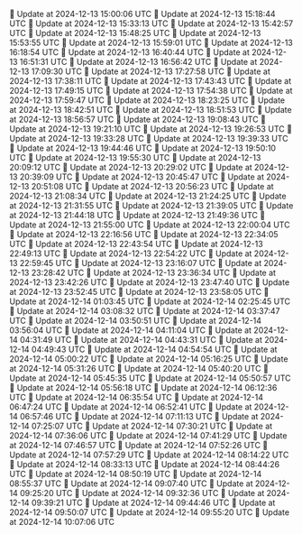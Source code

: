 🔄 Update at 2024-12-13 15:00:06 UTC
🔄 Update at 2024-12-13 15:18:44 UTC
🔄 Update at 2024-12-13 15:33:13 UTC
🔄 Update at 2024-12-13 15:42:57 UTC
🔄 Update at 2024-12-13 15:48:25 UTC
🔄 Update at 2024-12-13 15:53:55 UTC
🔄 Update at 2024-12-13 15:59:01 UTC
🔄 Update at 2024-12-13 16:18:54 UTC
🔄 Update at 2024-12-13 16:40:44 UTC
🔄 Update at 2024-12-13 16:51:31 UTC
🔄 Update at 2024-12-13 16:56:42 UTC
🔄 Update at 2024-12-13 17:09:30 UTC
🔄 Update at 2024-12-13 17:27:58 UTC
🔄 Update at 2024-12-13 17:38:11 UTC
🔄 Update at 2024-12-13 17:43:43 UTC
🔄 Update at 2024-12-13 17:49:15 UTC
🔄 Update at 2024-12-13 17:54:38 UTC
🔄 Update at 2024-12-13 17:59:47 UTC
🔄 Update at 2024-12-13 18:23:25 UTC
🔄 Update at 2024-12-13 18:42:51 UTC
🔄 Update at 2024-12-13 18:51:53 UTC
🔄 Update at 2024-12-13 18:56:57 UTC
🔄 Update at 2024-12-13 19:08:43 UTC
🔄 Update at 2024-12-13 19:21:10 UTC
🔄 Update at 2024-12-13 19:26:53 UTC
🔄 Update at 2024-12-13 19:33:28 UTC
🔄 Update at 2024-12-13 19:39:33 UTC
🔄 Update at 2024-12-13 19:44:46 UTC
🔄 Update at 2024-12-13 19:50:10 UTC
🔄 Update at 2024-12-13 19:55:30 UTC
🔄 Update at 2024-12-13 20:09:12 UTC
🔄 Update at 2024-12-13 20:29:02 UTC
🔄 Update at 2024-12-13 20:39:09 UTC
🔄 Update at 2024-12-13 20:45:47 UTC
🔄 Update at 2024-12-13 20:51:08 UTC
🔄 Update at 2024-12-13 20:56:23 UTC
🔄 Update at 2024-12-13 21:08:34 UTC
🔄 Update at 2024-12-13 21:24:25 UTC
🔄 Update at 2024-12-13 21:31:55 UTC
🔄 Update at 2024-12-13 21:39:05 UTC
🔄 Update at 2024-12-13 21:44:18 UTC
🔄 Update at 2024-12-13 21:49:36 UTC
🔄 Update at 2024-12-13 21:55:00 UTC
🔄 Update at 2024-12-13 22:00:04 UTC
🔄 Update at 2024-12-13 22:16:56 UTC
🔄 Update at 2024-12-13 22:34:05 UTC
🔄 Update at 2024-12-13 22:43:54 UTC
🔄 Update at 2024-12-13 22:49:13 UTC
🔄 Update at 2024-12-13 22:54:22 UTC
🔄 Update at 2024-12-13 22:59:45 UTC
🔄 Update at 2024-12-13 23:16:07 UTC
🔄 Update at 2024-12-13 23:28:42 UTC
🔄 Update at 2024-12-13 23:36:34 UTC
🔄 Update at 2024-12-13 23:42:26 UTC
🔄 Update at 2024-12-13 23:47:40 UTC
🔄 Update at 2024-12-13 23:52:45 UTC
🔄 Update at 2024-12-13 23:58:05 UTC
🔄 Update at 2024-12-14 01:03:45 UTC
🔄 Update at 2024-12-14 02:25:45 UTC
🔄 Update at 2024-12-14 03:08:32 UTC
🔄 Update at 2024-12-14 03:37:47 UTC
🔄 Update at 2024-12-14 03:50:51 UTC
🔄 Update at 2024-12-14 03:56:04 UTC
🔄 Update at 2024-12-14 04:11:04 UTC
🔄 Update at 2024-12-14 04:31:49 UTC
🔄 Update at 2024-12-14 04:43:31 UTC
🔄 Update at 2024-12-14 04:49:43 UTC
🔄 Update at 2024-12-14 04:54:54 UTC
🔄 Update at 2024-12-14 05:00:22 UTC
🔄 Update at 2024-12-14 05:16:25 UTC
🔄 Update at 2024-12-14 05:31:26 UTC
🔄 Update at 2024-12-14 05:40:20 UTC
🔄 Update at 2024-12-14 05:45:35 UTC
🔄 Update at 2024-12-14 05:50:57 UTC
🔄 Update at 2024-12-14 05:56:18 UTC
🔄 Update at 2024-12-14 06:12:36 UTC
🔄 Update at 2024-12-14 06:35:54 UTC
🔄 Update at 2024-12-14 06:47:24 UTC
🔄 Update at 2024-12-14 06:52:41 UTC
🔄 Update at 2024-12-14 06:57:46 UTC
🔄 Update at 2024-12-14 07:11:13 UTC
🔄 Update at 2024-12-14 07:25:07 UTC
🔄 Update at 2024-12-14 07:30:21 UTC
🔄 Update at 2024-12-14 07:36:06 UTC
🔄 Update at 2024-12-14 07:41:29 UTC
🔄 Update at 2024-12-14 07:46:57 UTC
🔄 Update at 2024-12-14 07:52:26 UTC
🔄 Update at 2024-12-14 07:57:29 UTC
🔄 Update at 2024-12-14 08:14:22 UTC
🔄 Update at 2024-12-14 08:33:13 UTC
🔄 Update at 2024-12-14 08:44:26 UTC
🔄 Update at 2024-12-14 08:50:19 UTC
🔄 Update at 2024-12-14 08:55:37 UTC
🔄 Update at 2024-12-14 09:07:40 UTC
🔄 Update at 2024-12-14 09:25:20 UTC
🔄 Update at 2024-12-14 09:32:36 UTC
🔄 Update at 2024-12-14 09:39:21 UTC
🔄 Update at 2024-12-14 09:44:46 UTC
🔄 Update at 2024-12-14 09:50:07 UTC
🔄 Update at 2024-12-14 09:55:20 UTC
🔄 Update at 2024-12-14 10:07:06 UTC
